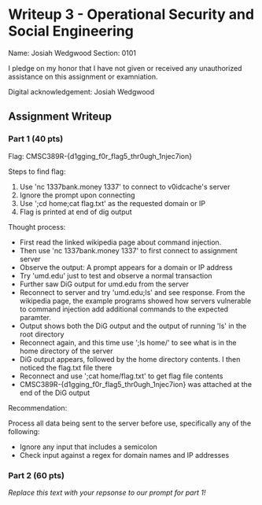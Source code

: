 # Writeup 3 - Operational Security and Social Engineering

Name: Josiah Wedgwood
Section: 0101

I pledge on my honor that I have not given or received any unauthorized assistance on this assignment or examniation.

Digital acknowledgement: Josiah Wedgwood

## Assignment Writeup

### Part 1 (40 pts)

Flag: CMSC389R-{d1gging_f0r_flag5_thr0ugh_1njec7ion}

Steps to find flag:

1) Use 'nc 1337bank.money 1337' to connect to v0idcache's server
2) Ignore the prompt upon connecting
3) Use ';cd home;cat flag.txt' as the requested domain or IP
4) Flag is printed at end of dig output

Thought process:

* First read the linked wikipedia page about command injection.
* Then use 'nc 1337bank.money 1337' to first connect to assignment server
* Observe the output: A prompt appears for a domain or IP address
* Try 'umd.edu' just to test and observe a normal transaction
* Further saw DiG output for umd.edu from the server
* Reconnect to server and try 'umd.edu;ls' and see response. From the wikipedia page, the example programs showed how servers vulnerable to command injection add additional commands to the expected paramter.
* Output shows both the DiG output and the output of running 'ls' in the root directory
* Reconnect again, and this time use ';ls home/' to see what is in the home directory of the server
* DiG output appears, followed by the home directory contents. I then noticed the flag.txt file there
* Reconnect and use ';cat home/flag.txt' to get flag file contents
* CMSC389R-{d1gging_f0r_flag5_thr0ugh_1njec7ion} was attached at the end of the DiG output

Recommendation:

Process all data being sent to the server before use, specifically any of the following:
* Ignore any input that includes a semicolon
* Check input against a regex for domain names and IP addresses
 

### Part 2 (60 pts)

*Replace this text with your repsonse to our prompt for part 1!*
